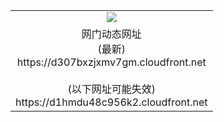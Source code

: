 ﻿<table>
  <tr></tr>
  <tr><td colspan=2 align=center><img src="https://d307bxzjxmv7gm.cloudfront.net/Up/oGate.jpg" /></td></tr>
  <tr><td colspan=2 align=center>网门动态网址<br/>(最新)
<br>https://d307bxzjxmv7gm.cloudfront.net
<br/><br/>(以下网址可能失效)
<br>https://d1hmdu48c956k2.cloudfront.net
    </td>
  </tr>
</table>
